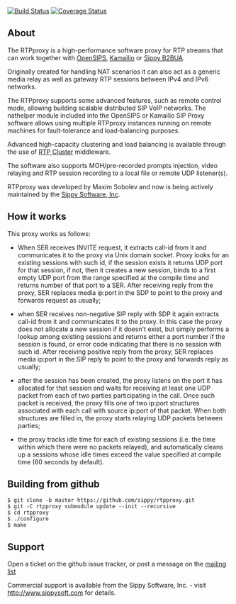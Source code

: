 [![Build Status](https://travis-ci.org/sippy/rtpproxy.svg?branch=master)](https://travis-ci.org/sippy/rtpproxy)
[![Coverage Status](https://coveralls.io/repos/github/sippy/rtpproxy/badge.svg?branch=master)](https://coveralls.io/github/sippy/rtpproxy?branch=master)

## About

The RTPproxy is a high-performance software proxy for RTP streams that can
work together with [OpenSIPS](https://opensips.org), [Kamailio](https://kamailio.org)
or [Sippy B2BUA](https://github.com/sippy/b2bua).

Originally created for handling NAT scenarios it can also act as a generic
media relay as well as gateway RTP sessions between IPv4 and IPv6 networks.

The RTPproxy supports some advanced features, such as remote control mode,
allowing building scalable distributed SIP VoIP networks. The nathelper module
included into the OpenSIPS or Kamailio SIP Proxy software allows using multiple
RTPproxy instances running on remote machines for fault-tolerance and
load-balancing purposes.

Advanced high-capacity clustering and load balancing is available through the
use of [RTP Cluster](https://github.com/sippy/rtp_cluster) middleware.

The software also supports MOH/pre-recorded prompts injection,  video relaying
and RTP session recording to a local file or remote UDP listener(s).

RTPproxy was developed by Maxim Sobolev and now is being actively maintained
by the [Sippy Software, Inc](http://www.sippysoft.com).

## How it works

This proxy works as follows:

- When SER receives INVITE request, it extracts call-id from it and
  communicates it to the proxy via Unix domain socket. Proxy looks for an
  existing sessions with such id, if the session exists it returns UDP port
  for that session, if not, then it creates a new session, binds to a first
  empty UDP port from the range specified at the compile time and returns
  number of that port to a SER. After receiving reply from the proxy, SER
  replaces media ip:port in the SDP to point to the proxy and forwards
  request as usually;

- when SER receives non-negative SIP reply with SDP it again extracts
  call-id from it and communicates it to the proxy. In this case the proxy
  does not allocate a new session if it doesn't exist, but simply performs a
  lookup among existing sessions and returns either a port number if the
  session is found, or error code indicating that there is no session with
  such id. After receiving positive reply from the proxy, SER replaces media
  ip:port in the SIP reply to point to the proxy and forwards reply as
  usually;

- after the session has been created, the proxy listens on the port it has
  allocated for that session and waits for receiving at least one UDP
  packet from each of two parties participating in the call. Once such
  packet is received, the proxy fills one of two ip:port structures
  associated with each call with source ip:port of that packet. When both
  structures are filled in, the proxy starts relaying UDP packets between
  parties;

- the proxy tracks idle time for each of existing sessions (i.e. the time
  within which there were no packets relayed), and automatically cleans
  up a sessions whose idle times exceed the value specified at compile
  time (60 seconds by default).

## Building from github

```
$ git clone -b master https://github.com/sippy/rtpproxy.git
$ git -C rtpproxy submodule update --init --recursive
$ cd rtpproxy
$ ./configure
$ make
```

## Support

Open a ticket on the github issue tracker, or post a message on the [mailing
list](https://groups.google.com/forum/#!forum/rtpproxy)

Commercial support is available from the Sippy Software, Inc. - visit
http://www.sippysoft.com for details.
